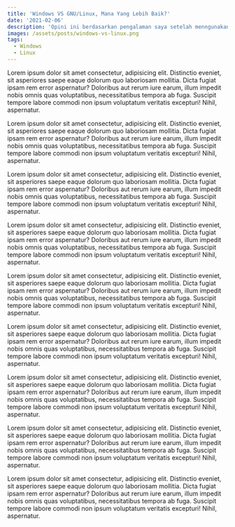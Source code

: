 ```yaml
---
title: 'Windows VS GNU/Linux, Mana Yang Lebih Baik?'
date: '2021-02-06'
description: 'Opini ini berdasarkan pengalaman saya setelah menngunakan kedua OS tersebut.'
images: /assets/posts/windows-vs-linux.png
tags:
  - Windows
  - Linux
---
```


Lorem ipsum dolor sit amet consectetur, adipisicing elit. Distinctio eveniet, sit asperiores saepe eaque dolorum quo laboriosam mollitia. Dicta fugiat ipsam rem error aspernatur? Doloribus aut rerum iure earum, illum impedit nobis omnis quas voluptatibus, necessitatibus tempora ab fuga. Suscipit tempore labore commodi non ipsum voluptatum veritatis excepturi! Nihil, aspernatur.

Lorem ipsum dolor sit amet consectetur, adipisicing elit. Distinctio eveniet, sit asperiores saepe eaque dolorum quo laboriosam mollitia. Dicta fugiat ipsam rem error aspernatur? Doloribus aut rerum iure earum, illum impedit nobis omnis quas voluptatibus, necessitatibus tempora ab fuga. Suscipit tempore labore commodi non ipsum voluptatum veritatis excepturi! Nihil, aspernatur.

Lorem ipsum dolor sit amet consectetur, adipisicing elit. Distinctio eveniet, sit asperiores saepe eaque dolorum quo laboriosam mollitia. Dicta fugiat ipsam rem error aspernatur? Doloribus aut rerum iure earum, illum impedit nobis omnis quas voluptatibus, necessitatibus tempora ab fuga. Suscipit tempore labore commodi non ipsum voluptatum veritatis excepturi! Nihil, aspernatur.

Lorem ipsum dolor sit amet consectetur, adipisicing elit. Distinctio eveniet, sit asperiores saepe eaque dolorum quo laboriosam mollitia. Dicta fugiat ipsam rem error aspernatur? Doloribus aut rerum iure earum, illum impedit nobis omnis quas voluptatibus, necessitatibus tempora ab fuga. Suscipit tempore labore commodi non ipsum voluptatum veritatis excepturi! Nihil, aspernatur.

Lorem ipsum dolor sit amet consectetur, adipisicing elit. Distinctio eveniet, sit asperiores saepe eaque dolorum quo laboriosam mollitia. Dicta fugiat ipsam rem error aspernatur? Doloribus aut rerum iure earum, illum impedit nobis omnis quas voluptatibus, necessitatibus tempora ab fuga. Suscipit tempore labore commodi non ipsum voluptatum veritatis excepturi! Nihil, aspernatur.

Lorem ipsum dolor sit amet consectetur, adipisicing elit. Distinctio eveniet, sit asperiores saepe eaque dolorum quo laboriosam mollitia. Dicta fugiat ipsam rem error aspernatur? Doloribus aut rerum iure earum, illum impedit nobis omnis quas voluptatibus, necessitatibus tempora ab fuga. Suscipit tempore labore commodi non ipsum voluptatum veritatis excepturi! Nihil, aspernatur.

Lorem ipsum dolor sit amet consectetur, adipisicing elit. Distinctio eveniet, sit asperiores saepe eaque dolorum quo laboriosam mollitia. Dicta fugiat ipsam rem error aspernatur? Doloribus aut rerum iure earum, illum impedit nobis omnis quas voluptatibus, necessitatibus tempora ab fuga. Suscipit tempore labore commodi non ipsum voluptatum veritatis excepturi! Nihil, aspernatur.

Lorem ipsum dolor sit amet consectetur, adipisicing elit. Distinctio eveniet, sit asperiores saepe eaque dolorum quo laboriosam mollitia. Dicta fugiat ipsam rem error aspernatur? Doloribus aut rerum iure earum, illum impedit nobis omnis quas voluptatibus, necessitatibus tempora ab fuga. Suscipit tempore labore commodi non ipsum voluptatum veritatis excepturi! Nihil, aspernatur.

Lorem ipsum dolor sit amet consectetur, adipisicing elit. Distinctio eveniet, sit asperiores saepe eaque dolorum quo laboriosam mollitia. Dicta fugiat ipsam rem error aspernatur? Doloribus aut rerum iure earum, illum impedit nobis omnis quas voluptatibus, necessitatibus tempora ab fuga. Suscipit tempore labore commodi non ipsum voluptatum veritatis excepturi! Nihil, aspernatur.
